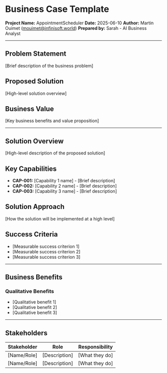 # Business Case Template

**Project Name:** AppointmentScheduler
**Date:** 2025-06-10
**Author:** Martin Ouimet (mouimet@infinisoft.world)
**Prepared by:** Sarah - AI Business Analyst

---

## Problem Statement
[Brief description of the business problem]

## Proposed Solution
[High-level solution overview]

## Business Value
[Key business benefits and value proposition]

---

## Solution Overview
[High-level description of the proposed solution]

## Key Capabilities
- **CAP-001:** [Capability 1 name] - [Brief description]
- **CAP-002:** [Capability 2 name] - [Brief description]
- **CAP-003:** [Capability 3 name] - [Brief description]

## Solution Approach
[How the solution will be implemented at a high level]

## Success Criteria
- [Measurable success criterion 1]
- [Measurable success criterion 2]
- [Measurable success criterion 3]

---

## Business Benefits

### Qualitative Benefits
- [Qualitative benefit 1]
- [Qualitative benefit 2]
- [Qualitative benefit 3]

---

## Stakeholders

| Stakeholder | Role | Responsibility |
|-------------|------|----------------|
| [Name/Role] | [Description] | [What they do] |
| [Name/Role] | [Description] | [What they do] |
